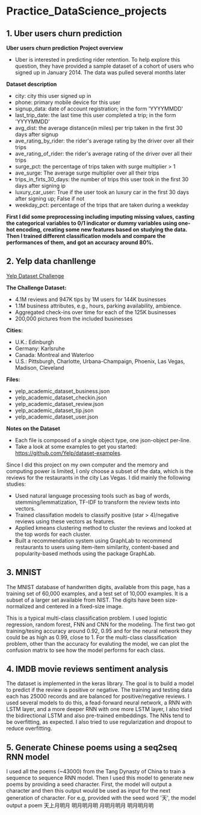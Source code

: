 # Practice_DataScience_projects
## 1. Uber users churn prediction
**Uber users churn prediction**
**Project overview**
- Uber is interested in predicting rider retention. To help explore this question, they have provided a sample dataset of a cohort of users who signed up in January 2014. The data was pulled several months later

**Dataset description**
- city: city this user signed up in
- phone: primary mobile device for this user
- signup_data: date of account registration; in the form 'YYYYMMDD'
- last_trip_date: the last time this user completed a trip; in the form 'YYYYMMDD'
- avg_dist: the average distance(in miles) per trip taken in the first 30 days after signup
- ave_rating_by_rider: the rider's average rating by the driver over all their trips
- ave_rating_of_rider: the rider's average rating of the driver over all their trips
- surge_pct: the percentage of trips taken with surge multiplier > 1
- ave_surge: The average surge multiplier over all their trips
- trips_in_firts_30_days: the number of trips this user took in the first 30 days after signing ip
- luxury_car_user: True if the user took an luxury car in the first 30 days after signing up; False if not
- weekday_pct: percentage of the trips that are taken during a weekday

**First I did some preprocessing including imputing missing values, casting the categorical variables to 0/1 indicator or dummy variables using one-hot encoding, creating some new features based on studying the data. Then I trained different classification models and compare the performances of them, and got an accuracy around 80%.**

## 2. Yelp data chanllenge
[Yelp Dataset Challenge](https://www.yelp.com/dataset_challenge)

**The Challenge Dataset:**
  -  4.1M reviews and 947K tips by 1M users for 144K businesses
  -  1.1M business attributes, e.g., hours, parking availability, ambience.
  -  Aggregated check-ins over time for each of the 125K businesses
  -  200,000 pictures from the included businesses
  
**Cities:**
  - U.K.: Edinburgh
  - Germany: Karlsruhe
  - Canada: Montreal and Waterloo
  - U.S.: Pittsburgh, Charlotte, Urbana-Champaign, Phoenix, Las Vegas, Madison, Cleveland
  
**Files:**
  - yelp_academic_dataset_business.json
  -  yelp_academic_dataset_checkin.json
  -  yelp_academic_dataset_review.json
  -  yelp_academic_dataset_tip.json
  -  yelp_academic_dataset_user.json
  
**Notes on the Dataset**

  - Each file is composed of a single object type, one json-object per-line.
  - Take a look at some examples to get you started: https://github.com/Yelp/dataset-examples.
  
  Since I did this project on my own computer and the memory and computing power is limited, I only choose a subset of the data, which is the reviews for the restaurants in the city Las Vegas. I did mainly the following studies:
  - Used natural language processing tools such as bag of words, stemming/lemmatization, TF-IDF to transform the review texts into vectors.
  - Trained classifation models to classify positive (star > 4)/negative reviews using these vectors as features.
  - Applied kmeans clustering method to cluster the reviews and looked at the top words for each cluster.
  - Built a recommendation system using GraphLab to recommend restaurants to users using item-item similarity, content-based and popularity-based methods using the package GraphLab.
    
    
## 3. MNIST
The MNIST database of handwritten digits, available from this page, has a training set of 60,000 examples, and a test set of 10,000 examples. It is a subset of a larger set available from NIST. The digits have been size-normalized and centered in a fixed-size image.

This is a typical multi-class classification problem. I used logistic regression, random forest, FNN and CNN for the modeling. The first two got training/tesing accuracy around 0.92, 0.95 and for the neural network they could be as high as 0.99, close to 1. For the multi-class classification problem, other than the accuracy for evaluting the model, we can plot the confusion matrix to see how the model performs for each class.

## 4. IMDB movie reviews sentiment analysis
The dataset is implemented in the keras library. The goal is to build a model to predict if the review is positive or negative. The training and testing data each has 25000 records and are balanced for positive/negative reviews. I used several models to do this, a fead-forward neural network, a RNN with LSTM layer, and a more deeper RNN with one more LSTM layer, I also tried the bidirectional LSTM and also pre-trained embeddings. The NNs tend to be overfitting, as expected. I also tried to use regularization and dropout to reduce overfitting.

## 5. Generate Chinese poems using a seq2seq RNN model
I used all the poems (~43000) from the Tang Dynasty of China to train a sequence to sequence RNN model. Then I used this model to generate new poems by providing a seed character. First, the model will output a character and then this output would be used as input for the next generation of character. For e.g, provided with the seed word '天', the model output a poem 
天上月明月
明月明月明
月明月明月
明月明月明

